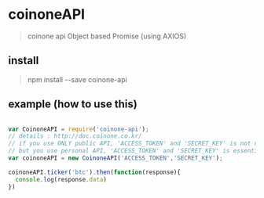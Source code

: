 # coinoneAPI

> coinone api Object based Promise (using AXIOS)

## install

> npm install --save coinone-api

## example (how to use this)

``` javascript

var CoinoneAPI = require('coinone-api');
// details : http://doc.coinone.co.kr/
// if you use ONLY public API, 'ACCESS_TOKEN' and 'SECRET_KEY' is not necessary 
// but you use personal API, 'ACCESS_TOKEN' and 'SECRET_KEY' is essential! 
var coinoneAPI = new CoinoneAPI('ACCESS_TOKEN','SECRET_KEY');

coinoneAPI.ticker('btc').then(function(response){
  console.log(response.data)
})

```